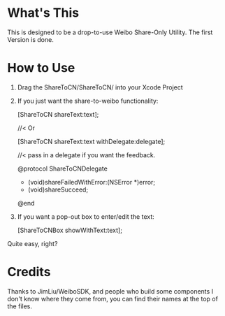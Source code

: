 # What's This
This is designed to be a drop-to-use Weibo Share-Only Utility.
The first Version is done.

# How to Use
1. Drag the ShareToCN/ShareToCN/ into your Xcode Project
2. If you just want the share-to-weibo functionality: 
    
    [ShareToCN shareText:text];

    //< Or
    
    [ShareToCN shareText:text withDelegate:delegate];

    //< pass in a delegate if you want the feedback.

    @protocol ShareToCNDelegate 

    - (void)shareFailedWithError:(NSError *)error;
    - (void)shareSucceed;

    @end

3. If you want a pop-out box to enter/edit the text:

    [ShareToCNBox showWithText:text];


Quite easy, right?

# Credits
Thanks to JimLiu/WeiboSDK, and people who build some components I don't know where they come from, 
you can find their names at the top of the files.

